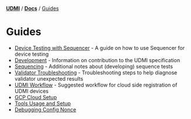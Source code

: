 [**UDMI**](../../) / [**Docs**](../) / [Guides](#)

# Guides
  
- [Device Testing with Sequencer](device_testing.md) - A guide on how to use Sequencer for device testing
- [Development](development.md) - Information on contribution to the UDMI specification
- [Sequencing](sequencing.md) - Additional notes about (developing) sequence tests
- [Validator Troubleshooting](../tools/validator.md#troubleshooting) - Troubleshooting steps to help diagnose validator
  unexpected results
- [UDMI Workflow](workflow.md) - Suggested workflow for cloud side registration of UDMI devices
- [GCP Cloud Setup](../cloud/gcp)
- [Tools Usage and Setup](../tools)
- [Debugging Config Nonce](config_nonce.md)

